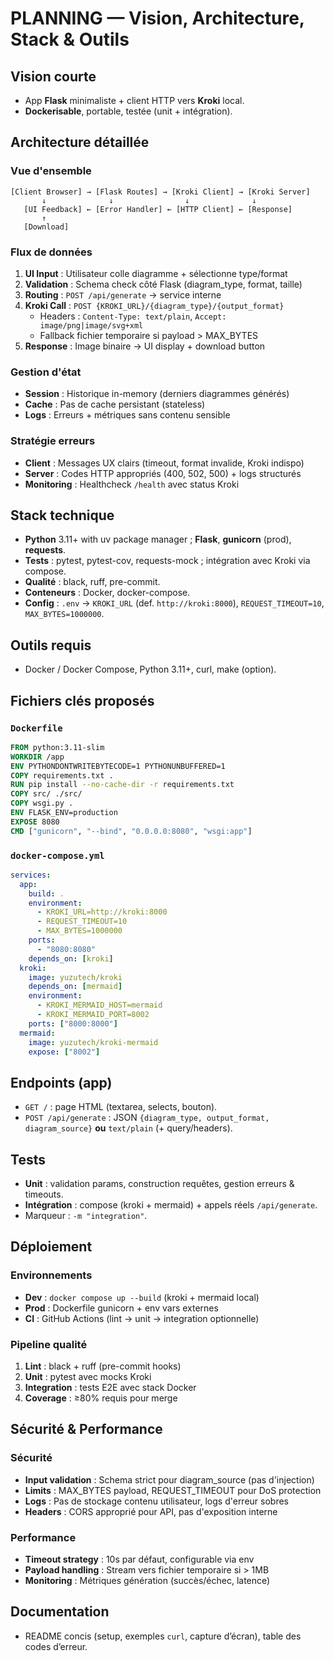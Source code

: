 # PLANNING — Vision, Architecture, Stack & Outils

## Vision courte
- App **Flask** minimaliste + client HTTP vers **Kroki** local.
- **Dockerisable**, portable, testée (unit + intégration).

## Architecture détaillée

### Vue d'ensemble
```
[Client Browser] → [Flask Routes] → [Kroki Client] → [Kroki Server]
       ↓              ↓                ↓              ↓
   [UI Feedback] ← [Error Handler] ← [HTTP Client] ← [Response]
       ↑
   [Download]
```

### Flux de données
1. **UI Input** : Utilisateur colle diagramme + sélectionne type/format
2. **Validation** : Schema check côté Flask (diagram_type, format, taille)
3. **Routing** : `POST /api/generate` → service interne
4. **Kroki Call** : `POST {KROKI_URL}/{diagram_type}/{output_format}`
   - Headers : `Content-Type: text/plain`, `Accept: image/png|image/svg+xml`
   - Fallback fichier temporaire si payload > MAX_BYTES
5. **Response** : Image binaire → UI display + download button

### Gestion d'état
- **Session** : Historique in-memory (derniers diagrammes générés)
- **Cache** : Pas de cache persistant (stateless)
- **Logs** : Erreurs + métriques sans contenu sensible

### Stratégie erreurs
- **Client** : Messages UX clairs (timeout, format invalide, Kroki indispo)
- **Server** : Codes HTTP appropriés (400, 502, 500) + logs structurés
- **Monitoring** : Healthcheck `/health` avec status Kroki

## Stack technique
- **Python** 3.11+ with uv package manager ; **Flask**, **gunicorn** (prod), **requests**.
- **Tests** : pytest, pytest-cov, requests-mock ; intégration avec Kroki via compose.
- **Qualité** : black, ruff, pre-commit.
- **Conteneurs** : Docker, docker-compose.
- **Config** : `.env` → `KROKI_URL` (def. `http://kroki:8000`), `REQUEST_TIMEOUT=10`, `MAX_BYTES=1000000`.

## Outils requis
- Docker / Docker Compose, Python 3.11+, curl, make (option).

## Fichiers clés proposés
### `Dockerfile`
```dockerfile
FROM python:3.11-slim
WORKDIR /app
ENV PYTHONDONTWRITEBYTECODE=1 PYTHONUNBUFFERED=1
COPY requirements.txt .
RUN pip install --no-cache-dir -r requirements.txt
COPY src/ ./src/
COPY wsgi.py .
ENV FLASK_ENV=production
EXPOSE 8080
CMD ["gunicorn", "--bind", "0.0.0.0:8080", "wsgi:app"]
```

### `docker-compose.yml`
```yaml
services:
  app:
    build: .
    environment:
      - KROKI_URL=http://kroki:8000
      - REQUEST_TIMEOUT=10
      - MAX_BYTES=1000000
    ports:
      - "8080:8080"
    depends_on: [kroki]
  kroki:
    image: yuzutech/kroki
    depends_on: [mermaid]
    environment:
      - KROKI_MERMAID_HOST=mermaid
      - KROKI_MERMAID_PORT=8002
    ports: ["8000:8000"]
  mermaid:
    image: yuzutech/kroki-mermaid
    expose: ["8002"]
```

## Endpoints (app)
- `GET /` : page HTML (textarea, selects, bouton).
- `POST /api/generate` : JSON `{diagram_type, output_format, diagram_source}` **ou** `text/plain` (+ query/headers).

## Tests
- **Unit** : validation params, construction requêtes, gestion erreurs & timeouts.
- **Intégration** : compose (kroki + mermaid) + appels réels `/api/generate`.
- Marqueur : `-m "integration"`.

## Déploiement
### Environnements
- **Dev** : `docker compose up --build` (kroki + mermaid local)
- **Prod** : Dockerfile gunicorn + env vars externes  
- **CI** : GitHub Actions (lint → unit → integration optionnelle)

### Pipeline qualité
1. **Lint** : black + ruff (pre-commit hooks)
2. **Unit** : pytest avec mocks Kroki
3. **Integration** : tests E2E avec stack Docker
4. **Coverage** : ≥80% requis pour merge

## Sécurité & Performance

### Sécurité
- **Input validation** : Schema strict pour diagram_source (pas d'injection)
- **Limits** : MAX_BYTES payload, REQUEST_TIMEOUT pour DoS protection  
- **Logs** : Pas de stockage contenu utilisateur, logs d'erreur sobres
- **Headers** : CORS approprié pour API, pas d'exposition interne

### Performance
- **Timeout strategy** : 10s par défaut, configurable via env
- **Payload handling** : Stream vers fichier temporaire si > 1MB
- **Monitoring** : Métriques génération (succès/échec, latence)

## Documentation
- README concis (setup, exemples `curl`, capture d’écran), table des codes d’erreur.
